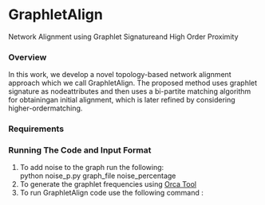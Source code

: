 # GraphletAlign
Network Alignment using Graphlet Signatureand High Order Proximity

### Overview
In this work, we develop a novel topology-based network alignment approach which we call GraphletAlign.  The  proposed  method  uses  graphlet  signature  as  nodeattributes and then uses a bi-partite matching algorithm for obtainingan initial alignment, which is later refined by considering higher-ordermatching.

### Requirements

### Running The Code and Input Format 
1. To add noise to the graph run the following: <br />
python noise_p.py graph_file noise_percentage <br />
2. To generate the graphlet frequencies using [Orca Tool](http://www.biolab.si/supp/orca/) <br />
3. To run GraphletAlign code use the following command :<br />
